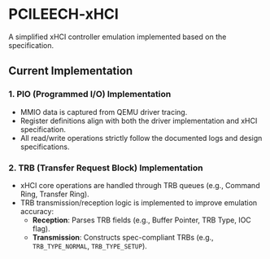 # PCILEECH-xHCI  
A simplified xHCI controller emulation implemented based on the specification.  

## **Current Implementation**  
### **1. PIO (Programmed I/O) Implementation**  
- MMIO data is captured from QEMU driver tracing.  
- Register definitions align with both the driver implementation and xHCI specification.  
- All read/write operations strictly follow the documented logs and design specifications.  

### **2. TRB (Transfer Request Block) Implementation**  
- xHCI core operations are handled through TRB queues (e.g., Command Ring, Transfer Ring).  
- TRB transmission/reception logic is implemented to improve emulation accuracy:  
  - **Reception**: Parses TRB fields (e.g., Buffer Pointer, TRB Type, IOC flag).  
  - **Transmission**: Constructs spec-compliant TRBs (e.g., `TRB_TYPE_NORMAL`, `TRB_TYPE_SETUP`).  
